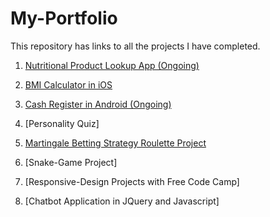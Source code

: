 # My-Portfolio
This repository has links to all the projects I have completed.


1. [Nutritional Product Lookup App (Ongoing)](<INSERT LINK HERE>)

2. [BMI Calculator in iOS](https://github.com/Tselhacode/BMI_Calculator.git)

3. [Cash Register in Android (Ongoing)](https://github.com/Tselhacode/CashRegisterProjectAssignmentTwo)

4. [Personality Quiz] 

5. [Martingale Betting Strategy Roulette Project](https://github.com/Tselhacode/Martingale-Betting-Strategy-Project)

6. [Snake-Game Project]

7. [Responsive-Design Projects with Free Code Camp]

8. [Chatbot Application in JQuery and Javascript]

